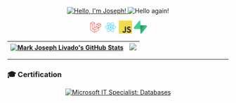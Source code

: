 <p align="center">
  <a href="https://github.com/markromolecule" target="_blank">
    <img width="40%" alt="Hello, I'm Joseph!" src="https://i.pinimg.com/originals/9d/d1/a0/9dd1a0c90caa865e3718947e2b91d35e.gif" />
  </a>
  <img width="35%" alt="Hello again!" src="https://i.pinimg.com/originals/b5/71/95/b57195740555db2993f209e0b0ed9ae4.gif" />
</p>


<p align="center">
  <code><img height="30" alt="Laravel" src="https://raw.githubusercontent.com/github/explore/main/topics/laravel/laravel.png"></code>
  <code><img height="30" alt="Laravel" src="https://raw.githubusercontent.com/github/explore/main/topics/react/react.png"></code>
  <code><img height="30" alt="JavaScript" src="https://raw.githubusercontent.com/github/explore/main/topics/javascript/javascript.png"></code>
  <code><img height="30" alt="Laravel" src="https://raw.githubusercontent.com/github/explore/main/topics/supabase/supabase.png"></code>
</p>


<div align="center">

| <a href="https://github.com/markromolecule" target="_blank"><img src="https://github-readme-stats.vercel.app/api?username=markromolecule&theme=dark&hide_border=true&count_private=true&show_icons=true&include_all_commits=true" alt="Mark Joseph Livado's GitHub Stats" /></a> | <a href="https://github.com/markromolecule" target="_blank"><img src="https://github-readme-stats.vercel.app/api/top-langs/?username=markromolecule&layout=compact&theme=dark&hide_border=true" /></a> |
| ------------- | ------------- |

</div>

---

### 🎓 Certification

<p align="center">
  <a href="https://www.credly.com/badges/e5c4ce97-eabc-44c4-9453-f0e970b1977d/public_url" target="_blank">
    <img src="https://images.credly.com/images/49a492cd-5f72-4c9d-aafa-06649e4853fb/MicrosoftTeams-image__5_.png" alt="Microsoft IT Specialist: Databases" width="100" />
  </a>
</p>
